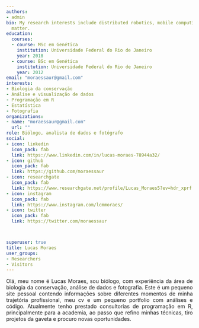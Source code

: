 ```yaml
---
authors:
- admin
bio: My research interests include distributed robotics, mobile computing and programmable
  matter.
education:
  courses:
  - course: MSc em Genética
    institution: Universidade Federal do Rio de Janeiro
    year: 2018
  - course: BSc em Genética
    institution: Universidade Federal do Rio de Janeiro
    year: 2012
email: "moraessaur@gmail.com"
interests:
- Biologia da conservação
- Análise e visualização de dados
- Programação em R
- Estatística
- Fotografia
organizations:
- name: "moraessaur@gmail.com"
  url: ""
role: Biólogo, analista de dados e fotógrafo
social:
- icon: linkedin
  icon_pack: fab
  link: https://www.linkedin.com/in/lucas-moraes-78944a32/
- icon: github
  icon_pack: fab
  link: https://github.com/moraessaur
- icon: researchgate
  icon_pack: fab
  link: https://www.researchgate.net/profile/Lucas_Moraes5?ev=hdr_xprf
- icon: instagram
  icon_pack: fab
  link: https://www.instagram.com/lcmmoraes/
- icon: twitter
  icon_pack: fab
  link: https://twitter.com/moraessaur



superuser: true
title: Lucas Moraes
user_groups:
- Researchers
- Visitors
---
```


<DIV align="justify"> Olá, meu nome é Lucas Moraes, sou biólogo, com experiência da área de biologia da conservação, análise de dados e fotografia. Este é um pequeno site pessoal contendo informações sobre diferentes momentos de minha trajetória profissional, meu cv e um pequeno portfolio com análises e código. Atualmente tenho prestado consultorias de programação em R, principalmente para a academia, ao passo que refino minhas técnicas, tiro projetos da gaveta e procuro novas oportunidades. </b>
